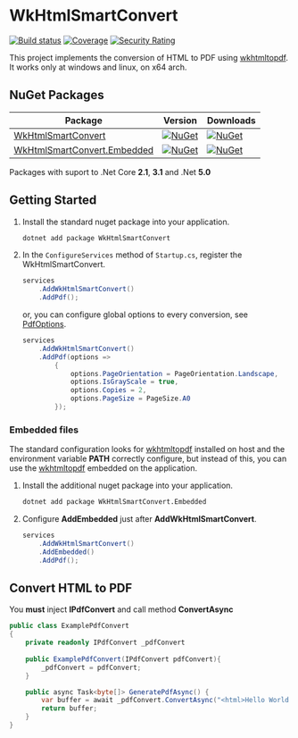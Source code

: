 # WkHtmlSmartConvert

[![Build status](https://dev.azure.com/rafaelmsouza/WkHtmlSmartConvert/_apis/build/status/CI)](https://dev.azure.com/rafaelmsouza/WkHtmlSmartConvert/_build/latest?definitionId=2)
[![Coverage](https://sonarcloud.io/api/project_badges/measure?project=wkhtmlsmartconvert_master&metric=coverage)](https://sonarcloud.io/dashboard?id=wkhtmlsmartconvert_master)
[![Security Rating](https://sonarcloud.io/api/project_badges/measure?project=wkhtmlsmartconvert_master&metric=security_rating)](https://sonarcloud.io/dashboard?id=wkhtmlsmartconvert_master)

This project implements the conversion of HTML to PDF using [wkhtmltopdf](https://github.com/wkhtmltopdf/wkhtmltopdf). It works only at windows and linux, on x64 arch.

## NuGet Packages

| Package | Version | Downloads |
| --- | --- | --- |
| [WkHtmlSmartConvert](https://www.nuget.org/packages/WkHtmlSmartConvert/) | [![NuGet](https://img.shields.io/nuget/v/WkHtmlSmartConvert)](https://www.nuget.org/packages/WkHtmlSmartConvert/) | [![NuGet](https://img.shields.io/nuget/dt/WkHtmlSmartConvert)](https://www.nuget.org/packages/WkHtmlSmartConvert/) |
| [WkHtmlSmartConvert.Embedded](https://www.nuget.org/packages/WkHtmlSmartConvert.Embedded) | [![NuGet](https://img.shields.io/nuget/v/WkHtmlSmartConvert.Embedded)](https://www.nuget.org/packages/WkHtmlSmartConvert.Embedded) | [![NuGet](https://img.shields.io/nuget/dt/WkHtmlSmartConvert.Embedded)](https://www.nuget.org/packages/WkHtmlSmartConvert.Embedded) |

Packages with suport to .Net Core **2.1**, **3.1** and .Net **5.0** 

## Getting Started

1. Install the standard nuget package into your application.

    ```bash
    dotnet add package WkHtmlSmartConvert
    ```

2. In the `ConfigureServices` method of `Startup.cs`, register the WkHtmlSmartConvert.
  
    ```csharp
    services
        .AddWkHtmlSmartConvert()
        .AddPdf();
    ``` 
    or, you can configure global options to every conversion, see [PdfOptions](https://github.com/rafaelmsouza/WkHtmlSmartConvert/blob/master/src/WkHtmlSmartConvert/PdfOptions.cs).

    ```csharp
    services
        .AddWkHtmlSmartConvert()
        .AddPdf(options =>
            {
                options.PageOrientation = PageOrientation.Landscape,
                options.IsGrayScale = true,
                options.Copies = 2,
                options.PageSize = PageSize.A0
            });
    ```

### Embedded files
The standard configuration looks for [wkhtmltopdf](https://github.com/wkhtmltopdf/wkhtmltopdf) installed on host and the environment variable **PATH** correctly configure, but instead of this, you can use the [wkhtmltopdf](https://github.com/wkhtmltopdf/wkhtmltopdf) embedded on the application.

1. Install the additional nuget package into your application.

    ```bash
    dotnet add package WkHtmlSmartConvert.Embedded
    ```

2. Configure **AddEmbedded** just after **AddWkHtmlSmartConvert**.

    ```csharp
    services
        .AddWkHtmlSmartConvert()
        .AddEmbedded()
        .AddPdf();
    ```

 
## Convert HTML to PDF

You **must** inject **IPdfConvert** and call method **ConvertAsync**

```csharp
public class ExamplePdfConvert
{
    private readonly IPdfConvert _pdfConvert
    
    public ExamplePdfConvert(IPdfConvert pdfConvert){
        _pdfConvert = pdfConvert;
    }

    public async Task<byte[]> GeneratePdfAsync() { 
        var buffer = await _pdfConvert.ConvertAsync("<html>Hello World!</html>");
        return buffer;
    }
}
```

